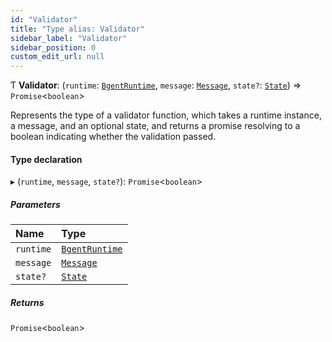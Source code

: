 ```yaml
---
id: "Validator"
title: "Type alias: Validator"
sidebar_label: "Validator"
sidebar_position: 0
custom_edit_url: null
---
```


Ƭ **Validator**: (`runtime`: [`BgentRuntime`](../classes/BgentRuntime.md), `message`: [`Message`](../interfaces/Message.md), `state?`: [`State`](../interfaces/State.md)) => `Promise`\<`boolean`\>

Represents the type of a validator function, which takes a runtime instance, a message, and an optional state, and returns a promise resolving to a boolean indicating whether the validation passed.

#### Type declaration

▸ (`runtime`, `message`, `state?`): `Promise`\<`boolean`\>

##### Parameters

| Name | Type |
| :------ | :------ |
| `runtime` | [`BgentRuntime`](../classes/BgentRuntime.md) |
| `message` | [`Message`](../interfaces/Message.md) |
| `state?` | [`State`](../interfaces/State.md) |

##### Returns

`Promise`\<`boolean`\>
